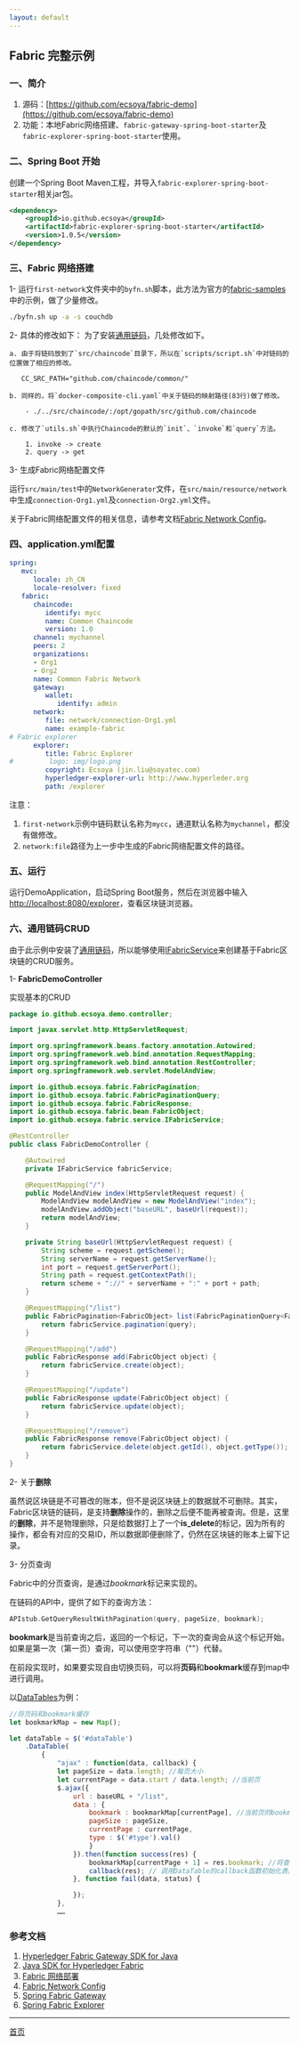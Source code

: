 ```yaml
---
layout: default
---
```


## Fabric 完整示例

### 一、简介

1. 源码：[https://github.com/ecsoya/fabric-demo](https://github.com/ecsoya/fabric-demo)
2. 功能：本地Fabric网络搭建、`fabric-gateway-spring-boot-starter`及`fabric-explorer-spring-boot-starter`使用。

### 二、Spring Boot 开始

创建一个Spring Boot Maven工程，并导入`fabric-explorer-spring-boot-starter`相关jar包。

```xml
<dependency>
	<groupId>io.github.ecsoya</groupId>
	<artifactId>fabric-explorer-spring-boot-starter</artifactId>
	<version>1.0.5</version>
</dependency>
```

### 三、Fabric 网络搭建

1- 运行`first-network`文件夹中的`byfn.sh`脚本，此方法为官方的[fabric-samples](https://github.com/hyperledger/fabric-samples.git)中的示例，做了少量修改。

```sh
./byfn.sh up -a -s couchdb
```

2- 具体的修改如下：
为了安装[通用链码](https://github.com/ecsoya/spring-fabric-gateway/raw/master/spring-fabric-gateway/src/chaincode/common/chaincode.go)，几处修改如下。

    a. 由于将链码放到了`src/chaincode`目录下，所以在`scripts/script.sh`中对链码的位置做了相应的修改。

       CC_SRC_PATH="github.com/chaincode/common/"

    b. 同样的，将`docker-composite-cli.yaml`中关于链码的映射路径(83行)做了修改。

        - ./../src/chaincode/:/opt/gopath/src/github.com/chaincode 

    c. 修改了`utils.sh`中执行Chaincode的默认的`init`、`invoke`和`query`方法。

        1. invoke -> create
        2. query -> get

3- 生成Fabric网络配置文件

运行`src/main/test`中的`NetworkGenerator`文件，在`src/main/resource/network`中生成`connection-Org1.yml`及`connection-Org2.yml`文件。

关于Fabric网络配置文件的相关信息，请参考文档[Fabric Network Config](https://ecsoya.github.io/fabric/pages/network-config.html)。

### 四、application.yml配置

```yml
spring:
   mvc:
      locale: zh_CN
      locale-resolver: fixed
   fabric:
      chaincode:
         identify: mycc
         name: Common Chaincode
         version: 1.0
      channel: mychannel
      peers: 2
      organizations:
      - Org1
      - Org2
      name: Common Fabric Network
      gateway:
         wallet:
            identify: admin
      network:
         file: network/connection-Org1.yml
         name: example-fabric
# Fabric explorer
      explorer:
         title: Fabric Explorer
#         logo: img/logo.png
         copyright: Ecsoya (jin.liu@soyatec.com)
         hyperledger-explorer-url: http://www.hyperleder.org
         path: /explorer
```

注意：
1. `first-network`示例中链码默认名称为`mycc`，通道默认名称为`mychannel`，都没有做修改。
2. `network:file`路径为上一步中生成的Fabric网络配置文件的路径。

### 五、运行

运行DemoApplication，启动Spring Boot服务，然后在浏览器中输入[http://localhost:8080/explorer](http://localhost:8080/explorer)，查看区块链浏览器。

### 六、通用链码CRUD

由于此示例中安装了[通用链码](https://github.com/ecsoya/spring-fabric-gateway/raw/master/spring-fabric-gateway/src/chaincode/common/chaincode.go)，所以能够使用[IFabricService](https://ecsoya.github.io/fabric/pages/gateway.html)来创建基于Fabric区块链的CRUD服务。

1- **FabricDemoController** 

实现基本的CRUD

```java
package io.github.ecsoya.demo.controller;

import javax.servlet.http.HttpServletRequest;

import org.springframework.beans.factory.annotation.Autowired;
import org.springframework.web.bind.annotation.RequestMapping;
import org.springframework.web.bind.annotation.RestController;
import org.springframework.web.servlet.ModelAndView;

import io.github.ecsoya.fabric.FabricPagination;
import io.github.ecsoya.fabric.FabricPaginationQuery;
import io.github.ecsoya.fabric.FabricResponse;
import io.github.ecsoya.fabric.bean.FabricObject;
import io.github.ecsoya.fabric.service.IFabricService;

@RestController
public class FabricDemoController {

	@Autowired
	private IFabricService fabricService;

	@RequestMapping("/")
	public ModelAndView index(HttpServletRequest request) {
		ModelAndView modelAndView = new ModelAndView("index");
		modelAndView.addObject("baseURL", baseUrl(request));
		return modelAndView;
	}

	private String baseUrl(HttpServletRequest request) {
		String scheme = request.getScheme();
		String serverName = request.getServerName();
		int port = request.getServerPort();
		String path = request.getContextPath();
		return scheme + "://" + serverName + ":" + port + path;
	}

	@RequestMapping("/list")
	public FabricPagination<FabricObject> list(FabricPaginationQuery<FabricObject> query) {
		return fabricService.pagination(query);
	}

	@RequestMapping("/add")
	public FabricResponse add(FabricObject object) {
		return fabricService.create(object);
	}

	@RequestMapping("/update")
	public FabricResponse update(FabricObject object) {
		return fabricService.update(object);
	}

	@RequestMapping("/remove")
	public FabricResponse remove(FabricObject object) {
		return fabricService.delete(object.getId(), object.getType());
	}
}
```

2- 关于**删除**

虽然说区块链是不可篡改的账本，但不是说区块链上的数据就不可删除。其实，Fabric区块链的链码，是支持**删除**操作的，删除之后便不能再被查询。但是，这里的**删除**，并不是物理删除，只是给数据打上了一个**is_delete**的标记，因为所有的操作，都会有对应的交易ID，所以数据即便删除了，仍然在区块链的账本上留下记录。

3- 分页查询

Fabric中的分页查询，是通过*bookmark*标记来实现的。

在链码的API中，提供了如下的查询方法：

```go
APIstub.GetQueryResultWithPagination(query, pageSize, bookmark);
```

**bookmark**是当前查询之后，返回的一个标记，下一次的查询会从这个标记开始。如果是第一次（第一页）查询，可以使用空字符串（""）代替。

在前段实现时，如果要实现自由切换页码，可以将**页码**和**bookmark**缓存到map中进行调用。

以[DataTables](https://datatables.net/download)为例：

```js
//将页码和bookmark缓存
let bookmarkMap = new Map();

let dataTable = $('#dataTable')
	.DataTable(
		{
			"ajax" : function(data, callback) {
			let pageSize = data.length; //每页大小
			let currentPage = data.start / data.length; //当前页
			$.ajax({
				url : baseURL + "/list",
				data : {
					bookmark : bookmarkMap[currentPage], //当前页的bookmark值
					pageSize : pageSize,
					currentPage : currentPage,
					type : $('#type').val()
					}
				}).then(function success(res) {
					bookmarkMap[currentPage + 1] = res.bookmark; //将查询结果中的bookmark值，作为下一页的bookmark
					callback(res); // 调用DataTable的callback函数初始化表。
				}, function fail(data, status) {

				});
			},
			……
```

### 参考文档

1. [Hyperledger Fabric Gateway SDK for Java](https://github.com/hyperledger/fabric-gateway-java)
2. [Java SDK for Hyperledger Fabric](https://github.com/hyperledger/fabric-sdk-java)
3. [Fabric 网络部署](https://ecsoya.github.io/fabric/pages/network.html)
4. [Fabric Network Config](https://ecsoya.github.io/fabric/pages/network-config.html)
5. [Spring Fabric Gateway](https://ecsoya.github.io/fabric/pages/gateway.html)
6. [Spring Fabric Explorer](https://ecsoya.github.io/fabric/pages/explorer.html)

* * *

[首页](http://ecsoya.github.io/fabric)
